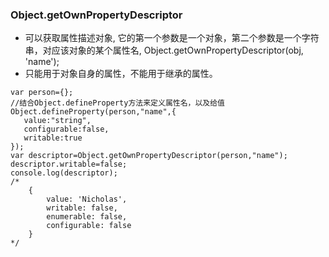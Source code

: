 ### Object.getOwnPropertyDescriptor
- 可以获取属性描述对象, 它的第一个参数是一个对象，第二个参数是一个字符串，对应该对象的某个属性名, Object.getOwnPropertyDescriptor(obj, 'name');
- 只能用于对象自身的属性，不能用于继承的属性。
```
var person={};
//结合Object.defineProperty方法来定义属性名，以及给值
Object.defineProperty(person,"name",{
   value:"string",
   configurable:false,
   writable:true
});
var descriptor=Object.getOwnPropertyDescriptor(person,"name");
descriptor.writable=false;
console.log(descriptor);
/*
	{
	    value: 'Nicholas',
        writable: false,
	    enumerable: false,
	    configurable: false
	}
*/

```
